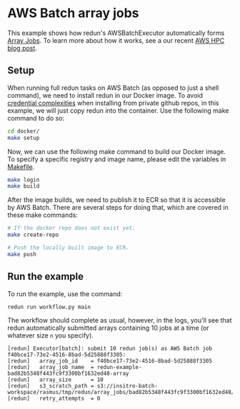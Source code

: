 # AWS Batch array jobs

This example shows how redun's AWSBatchExecutor automatically forms [Array Jobs](https://docs.aws.amazon.com/batch/latest/userguide/array_jobs.html). To learn more about how it works, see a our recent [AWS HPC blog post](https://aws.amazon.com/blogs/hpc/how-insitro-redun-uses-advanced-aws-features/).


## Setup

When running full redun tasks on AWS Batch (as opposed to just a shell command), we need to install redun in our Docker image. To avoid [credential complexities](http://blog.oddbit.com/post/2019-02-24-docker-build-learns-about-secr/) when installing from private github repos, in this example, we will just copy redun into the container. Use the following make command to do so:

```sh
cd docker/
make setup
```

Now, we can use the following make command to build our Docker image. To specify a specific registry and image name, please edit the variables in [Makefile](docker/Makefile).

```sh
make login
make build
```

After the image builds, we need to publish it to ECR so that it is accessible by AWS Batch. There are several steps for doing that, which are covered in these make commands:

```sh
# If the docker repo does not exist yet.
make create-repo

# Push the locally built image to ECR.
make push
```

## Run the example

To run the example, use the command:

```sh
redun run workflow.py main
```

The workflow should complete as usual, however, in the logs, you'll see that redun automatically submitted arrays containing 10 jobs at a time (or whatever size `n` you specify).

```
[redun] Executor[batch]: submit 10 redun job(s) as AWS Batch job f40bce17-73e2-4516-8bad-5d25888f3305:
[redun]   array_job_id    = f40bce17-73e2-4516-8bad-5d25888f3305
[redun]   array_job_name  = redun-example-bad82b5348f443fc9f3300bf1632ed48-array
[redun]   array_size      = 10
[redun]   s3_scratch_path = s3://insitro-batch-workspace/rasmus/tmp/redun/array_jobs/bad82b5348f443fc9f3300bf1632ed48/
[redun]   retry_attempts  = 0
```
